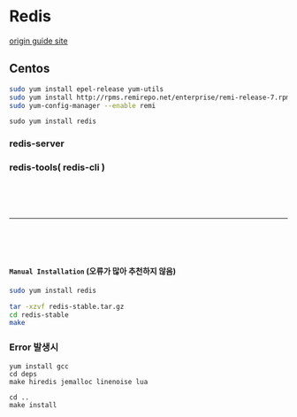 # Redis

[origin guide site](https://redis.io/docs/getting-started/installation/install-redis-on-linux/)

## Centos 

```bash
sudo yum install epel-release yum-utils
sudo yum install http://rpms.remirepo.net/enterprise/remi-release-7.rpm
sudo yum-config-manager --enable remi
```

```
sudo yum install redis
```

### redis-server
### redis-tools( redis-cli )

<br>
<br>
<br>
<hr>
<br>
<br>
<br>

#### `Manual Installation` (오류가 많아 추천하지 않음)

```bash
sudo yum install redis
```

```bash
tar -xzvf redis-stable.tar.gz
cd redis-stable
make
```

### Error 발생시

```
yum install gcc
cd deps
make hiredis jemalloc linenoise lua
```
```
cd ..
make install
```